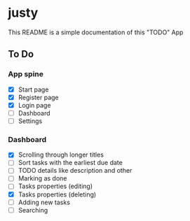 # justy

This README is a simple documentation of this "TODO" App

## To Do

### App spine
- [x] Start page
- [x] Register page
- [x] Login page
- [ ] Dashboard
- [ ] Settings

### Dashboard
- [x] Scrolling through longer titles
- [ ] Sort tasks with the earliest due date
- [ ] TODO details like description and other
- [ ] Marking as done
- [ ] Tasks properties (editing)
- [x] Tasks properties (deleting)
- [ ] Adding new tasks
- [ ] Searching